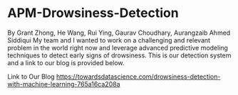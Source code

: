 # APM-Drowsiness-Detection 
By Grant Zhong, He Wang, Rui Ying, Gaurav Choudhary, Aurangzaib Ahmed Siddiqui
My team and I wanted to work on a challenging and relevant problem in the world right now and leverage advanced predictive modeling techniques to detect early signs of drowsiness. This is our detection system and a link to our blog is provided below.


Link to Our Blog https://towardsdatascience.com/drowsiness-detection-with-machine-learning-765a16ca208a
